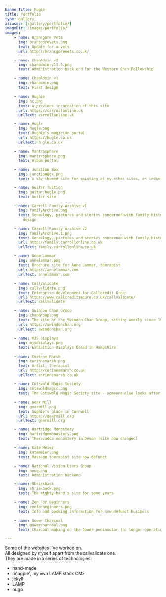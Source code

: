 ```yaml
---
bannerTitle: hugle
title: Portfolio
type: gallery
aliases: [/gallery/portfolio/]
imageDir: /images/portfolio/
images:
    - name: Bransgore Vets
      img: bransgorevets.png
      text: Update for a vets
      url: http://bransgorevets.co.uk/

    - name: ChanAdmin v2
      img: chanadmin-v11.5.png
      text: Administration back end for the Western Chan Fellowship

    - name: ChanAdmin v1
      img: chanadmin.png
      text: First design

    - name: Hughie
      img: hc.png
      text: A previous incarnation of this site
      url: https://carrollonline.uk
      urlText: carrollonline.uk

    - name: Hugle
      img: hugle.png
      text: Hughie's magician portal
      url: https://hugle.co.uk
      urlText: hugle.co.uk

    - name: Mantrasphere
      img: mantrasphere.png
      text: Album portal

    - name: Junction Box
      img: junctionBox.png
      text: A sky themed site for pointing at my other sites, an index of indexes

    - name: Guitar Tuition
      img: guitar.hugle.png
      text: Guitar site

    - name: Carroll Family Archive v1
      img: familyArchive.png
      text: Genealogy, pictures and stories concerned with family history - an early
        design

    - name: Carroll Family Archive v2
      img: familyArchive.1.png
      text: Genealogy, pictures and stories concerned with family history
      url: http://family.carrollonline.co.uk
      urlText: family.carrollonline.co.uk

    - name: Anne Lammar
      img: annelammar.png
      text: Brochure site for Anne Lammar, therapist
      url: https://annelammar.com
      urlText: annelammar.com

    - name: CallValidate
      img: callvalidate.png
      text: Enterprise development for Callcredit Group
      url: https://www.callcreditsecure.co.uk/callvalidate/
      urlText: callvalidate

    - name: Swindon Chan Group
      img: chanGroup.png
      text: The site of the Swindon Chan Group, sitting weekly since 1988
      url: https://swindonchan.org
      urlText: swindonchan.org

    - name: MJS Displays
      img: mjsdisplays.png
      text: Exhibition displays based in Hampshire
      
    - name: Corinne Marsh
      img: corinnemarsh.png
      text: Artist, therapist
      url: http://corinnemarsh.co.uk
      urlText: corinnemarsh.co.uk

    - name: Cotswold Magic Society
      img: cotswoldmagic.png
      text: The Cotswold Magic Society site - someone else looks after it these days

    - name: Gear Mill
      img: gearmill.png
      text: Sophie's place in Cornwall
      url: https://gearmill.org
      urlText: gearmill.org

    - name: Hartridge Monastery
      img: hartridgemonastery.png
      text: Theravadda monastery in Devon (site now changed)

    - name: Kate Meier
      img: katemeier.png
      text: Massage therapist site now defunct

    - name: National Vision Users Group
      img: nvug.png
      text: Administration backend

    - name: Shriekback
      img: shriekback.png
      text: The mighty band's site for some years

    - name: Zen For Beginners
      img: zenforbeginners.png
      text: Info and booking information for now defunct business

    - name: Gower Charcoal
      img: gowercharcoal.png
      text: Charcoal making on the Gower peninsular (no longer operating)

---
```


Some of the websites I've worked on.  
All designed by myself apart from the callvalidate one.  
They are made in a series of technologies: 
- hand-made
- 'magpie', my own LAMP stack CMS 
- jekyll
- LAMP
- hugo
